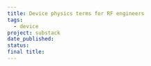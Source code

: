 ```yaml
---
title: Device physics terms for RF engineers
tags:
  - device
project: substack
date_published: 
status: 
final title:
---
```

